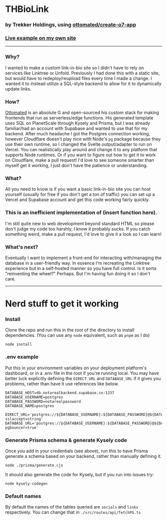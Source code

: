 # THBioLink
### by Trekker Holdings, using [ottomated/create-o7-app](https://github.com/ottomated/create-o7-app)

### [Live example on my own site](https://pupdad.xyz)
---
### Why?
I wanted to make a custom link-in-bio site so I didn't have to rely on services like Linktree or Unfold. Previously I had done this with a static site, but would have to redeploy/reupload files every time I made a change. I wanted it to instead utilize a SQL-style backend to allow for it to dynamically update links.

### How?
[Ottomated](https://ottomated.net/) is an absolute G and open-sourced his custom stack for making frontends that run as serverless/edge functions. His generated template uses SQL on PlanetScale through Kysely and Prisma, but I was already familiar/had an account with Supabase and wanted to use that for my backend. After much headache I got the Postgres connection working, however Cloudflare doesn't play nice with Node's `pg` package because they use their own runtime, so I changed the Svelte output/adapter to run on Vercel. You can realistically play around and change it to any platform that supports Node runtimes. Or if you want to figure out how to get it to work on Cloudflare, make a pull request! I'd love to see someone smarter than myself get it working, I just don't have the patience or understanding.

### What?
All you need to know is if you want a basic link-in-bio site you can host yourself (usually for free if you don't get a ton of traffic) you can set up a Vercel and Supabase account and get this code working fairly quickly.

### This is an inefficient implementation of (insert function here).
I'm still quite new to web development beyond standard HTML so please don't judge my code too harshly, I know it probably sucks. If you catch something weird, make a pull request, I'd love to give it a look so I can learn!

### What's next?
Eventually I want to implement a front-end for interacting with/managing the database in a user-friendly way. In essence I'm recreating the Linktree experience but in a self-hosted manner so you have full control. Is it sorta "reinventing the wheel?" Perhaps. But I'm having fun doing it so I don't care.

---
# Nerd stuff to get it working

### Install
Clone the repo and run this in the root of the directory to install dependencies. (You can use any `node` equivalent, such as `pnpm` as I do)
```
node install
```

### .env example
Put this in your environment variables on your deployment platform's dashboard, or in a .env file in the root if you're running local. You may have better luck explicitly defining the `DIRECT_URL` and `DATABASE_URL` if it gives you problems, rather than have it use references like below.
```
DATABASE_HOST=db.notarealbackend.supabase.co:1337
DATABASE_USERNAME=postgres
DATABASE_PASSWORD=notarealpassword
DATABASE_NAME=postgres

DIRECT_URL='postgres://${DATABASE_USERNAME}:${DATABASE_PASSWORD}@${DATABASE_HOST}/${DATABASE_NAME}?sslaccept=string'
DATABASE_URL='postgres://${DATABASE_USERNAME}:${DATABASE_PASSWORD}@${DATABASE_HOST}/${DATABASE_NAME}?pgbouncer=true'
```

### Generate Prisma schema & generate Kysely code
Once you add in your credentials (see above), run this to have Prisma generate a schema based on your backend, rather than manually defining it.
```
node ./prisma/generate.cjs
```
It should also generate the code for Kysely, but if you run into issues try:
```
node kysely-codegen
```

### Default names
By default the names of the tables queried are `socials` and `links` respectively. You can change that in `./src/routes/api/fetchPG.ts`
